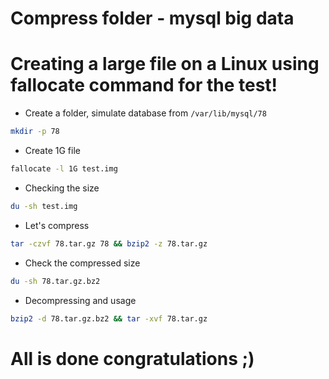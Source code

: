 # Compress folder - mysql big data

# Creating a large file on a Linux using fallocate command for the test!

- Create a folder, simulate database from `/var/lib/mysql/78`
```bash
mkdir -p 78
```
- Create 1G file

```bash
fallocate -l 1G test.img
```
- Checking the size
```bash 
du -sh test.img
```
- Let's compress
```bash
tar -czvf 78.tar.gz 78 && bzip2 -z 78.tar.gz
```
- Check the compressed size
```bash
du -sh 78.tar.gz.bz2
```
- Decompressing and usage
```bash
bzip2 -d 78.tar.gz.bz2 && tar -xvf 78.tar.gz
```
# All is done congratulations ;)
